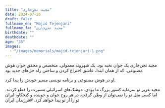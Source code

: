 ```yaml
---
title: "مجید تجن‌جاری"
date: 2024-07-26
draft: false
fullname_en: "Majid Tejenjari"
fullname_fa: "مجید تجن‌جاری"
birthdate: ""
deathdate: ""
age: "35"
images:
  - "/images/memorials/majid-tejenjari-1.png"
---
```


مجید تجن‌جاری یک جوان نخبه بود. یک شهروند معمولی.
متخصص و محقق جوان هوش مصنوعی،
که از همان ابتدا، عاشق اختراع کردن و ساختن راه حل‌های جدید بود

او در هوش مصنوعی و برنامه نویسی مسیر خودش را پیدا کرد.

مجید عزیز تو سرمایه کشور بزرگ ما بودی. موشک‌های اسرائیلی مسیرت را قطع کردند. اما کسی مثل تو را نمی‌توان از وطن گرفت. در هر روح جوان و جوینده و کنجکاو، ایران تو را از نو پیدا خواهد کرد.
#فرزندان ایران